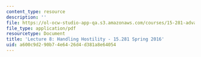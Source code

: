 ```yaml
---
content_type: resource
description: ''
file: https://ol-ocw-studio-app-qa.s3.amazonaws.com/courses/15-281-advanced-communication-for-leaders-spring-2016/a600c9d290b74e6426d4d381a8e64054_MIT15_281S16_Lec8.pdf
file_type: application/pdf
resourcetype: Document
title: 'Lecture 8: Handling Hostility - 15.281 Spring 2016'
uid: a600c9d2-90b7-4e64-26d4-d381a8e64054
---
```

